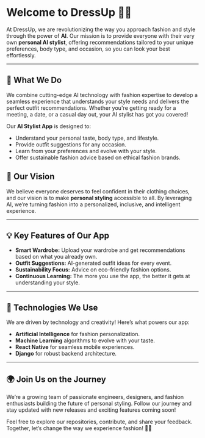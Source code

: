 # Welcome to DressUp 👗✨

At DressUp, we are revolutionizing the way you approach fashion and style through the power of **AI**. Our mission is to provide everyone with their very own **personal AI stylist**, offering recommendations tailored to your unique preferences, body type, and occasion, so you can look your best effortlessly.

---

## 🌟 What We Do
We combine cutting-edge AI technology with fashion expertise to develop a seamless experience that understands your style needs and delivers the perfect outfit recommendations. Whether you're getting ready for a meeting, a date, or a casual day out, your AI stylist has got you covered!

Our **AI Stylist App** is designed to:
- Understand your personal taste, body type, and lifestyle.
- Provide outfit suggestions for any occasion.
- Learn from your preferences and evolve with your style.
- Offer sustainable fashion advice based on ethical fashion brands.

## 🚀 Our Vision
We believe everyone deserves to feel confident in their clothing choices, and our vision is to make **personal styling** accessible to all. By leveraging AI, we’re turning fashion into a personalized, inclusive, and intelligent experience.

---

## 💡 Key Features of Our App
- **Smart Wardrobe:** Upload your wardrobe and get recommendations based on what you already own.
- **Outfit Suggestions:** AI-generated outfit ideas for every event.
- **Sustainability Focus:** Advice on eco-friendly fashion options.
- **Continuous Learning:** The more you use the app, the better it gets at understanding your style.

---

## 🔧 Technologies We Use
We are driven by technology and creativity! Here’s what powers our app:
- **Artificial Intelligence** for fashion personalization.
- **Machine Learning** algorithms to evolve with your taste.
- **React Native** for seamless mobile experiences.
- **Django** for robust backend architecture.

---

## 🌍 Join Us on the Journey
We’re a growing team of passionate engineers, designers, and fashion enthusiasts building the future of personal styling. Follow our journey and stay updated with new releases and exciting features coming soon!

Feel free to explore our repositories, contribute, and share your feedback. Together, let’s change the way we experience fashion! 💃🕺
